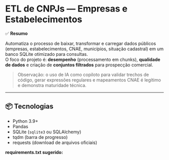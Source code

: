 # ETL de CNPJs — Empresas e Estabelecimentos

✅ **Resumo**

Automatiza o processo de baixar, transformar e carregar dados públicos (empresas, estabelecimentos, CNAE, municípios, situação cadastral) em um banco SQLite otimizado para consultas.  
O foco do projeto é: **desempenho** (processamento em chunks), **qualidade de dados** e criação de **conjuntos filtrados** para prospecção comercial.

> Observação: o uso de IA como copiloto para validar trechos de código, gerar expressões regulares e mapeamentos CNAE é legítimo e demonstra maturidade técnica.

---

## 📦 Tecnologias

- Python 3.9+
- Pandas
- SQLite (`sqlite3` ou SQLAlchemy)
- tqdm (barra de progresso)
- requests (download de arquivos oficiais)

**requirements.txt sugerido:**

